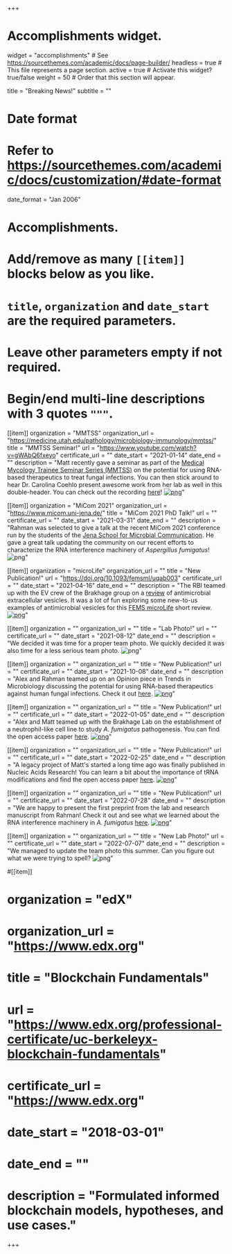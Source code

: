 +++
# Accomplishments widget.
widget = "accomplishments"  # See https://sourcethemes.com/academic/docs/page-builder/
headless = true  # This file represents a page section.
active = true  # Activate this widget? true/false
weight = 50  # Order that this section will appear.

title = "Breaking News!"
subtitle = ""

# Date format
#   Refer to https://sourcethemes.com/academic/docs/customization/#date-format
date_format = "Jan 2006"

# Accomplishments.
#   Add/remove as many `[[item]]` blocks below as you like.
#   `title`, `organization` and `date_start` are the required parameters.
#   Leave other parameters empty if not required.
#   Begin/end multi-line descriptions with 3 quotes `"""`.

[[item]]
  organization = "MMTSS"
  organization_url = "https://medicine.utah.edu/pathology/microbiology-immunology/mmtss/"
  title = "MMTSS Seminar!"
  url = "https://www.youtube.com/watch?v=gWAbQ6fxeyo"
  certificate_url = ""
  date_start = "2021-01-14"
  date_end = ""
  description = "Matt recently gave a seminar as part of the [Medical Mycology Trainee Seminar Series (MMTSS)](https://medicine.utah.edu/pathology/microbiology-immunology/mmtss/) on the potential for using RNA-based therapeutics to treat fungal infections. You can then stick around to hear Dr. Carolina Coehlo present awesome work from her lab as well in this double-header. You can check out the recording  [here](https://www.youtube.com/watch?v=gWAbQ6fxeyo)! [![png](accomplishments_1.png)](https://www.youtube.com/watch?v=gWAbQ6fxeyo)"

[[item]]
  organization = "MiCom 2021"
  organization_url = "https://www.micom.uni-jena.de/"
  title = "MiCom 2021 PhD Talk!"
  url = ""
  certificate_url = ""
  date_start = "2021-03-31"
  date_end = ""
  description = "Rahman was selected to give a talk at the recent MiCom 2021 conference run by the students of the [Jena School for Microbial Communication](https://www.jsmc-phd.de/). He gave a great talk updating the community on our recent efforts to characterize the RNA interference machinery of *Aspergillus fumigatus*! ![png](RahmanMiCom.png)"

[[item]]
  organization = "microLife"
  organization_url = ""
  title = "New Publication!"
  url = "https://doi.org/10.1093/femsml/uqab003"
  certificate_url = ""
  date_start = "2021-04-16"
  date_end = ""
  description = "The RBI teamed up with the EV crew of the Brakhage group on a [review](https://doi.org/10.1093/femsml/uqab003) of antimicrobial extracellular vesicles. It was a lot of fun exploring some new-to-us examples of antimicrobial vesicles for this [FEMS microLife](https://academic.oup.com/microlife) short review. [![png](microlife.png)](https://academic.oup.com/microlife)"

[[item]]
  organization = ""
  organization_url = ""
  title = "Lab Photo!"
  url = ""
  certificate_url = ""
  date_start = "2021-08-12"
  date_end = ""
  description = "We decided it was time for a proper team photo. We quickly decided it was also time for a less serious team photo. ![png](labphoto_1.jpg)"

[[item]]
  organization = ""
  organization_url = ""
  title = "New Publication!"
  url = ""
  certificate_url = ""
  date_start = "2021-10-08"
  date_end = ""
  description = "Alex and Rahman teamed up on an Opinion piece in Trends in Microbiology discussing the potential for using RNA-based therapeutics against human fungal infections. Check it out [here](https://www.sciencedirect.com/science/article/pii/S0966842X21002183).  [![png](TiM.png)](https://www.sciencedirect.com/science/article/pii/S0966842X21002183)"

[[item]]
  organization = ""
  organization_url = ""
  title = "New Publication!"
  url = ""
  certificate_url = ""
  date_start = "2022-01-05"
  date_end = ""
  description = "Alex and Matt teamed up with the Brakhage Lab on the establishment of a neutrophil-like cell line to study *A. fumigatus* pathogenesis. You can find the open access paper [here](https://journals.asm.org/doi/10.1128/msphere.00940-21).  [![png](2022_msphere.png)](https://journals.asm.org/doi/10.1128/msphere.00940-21)"

[[item]]
  organization = ""
  organization_url = ""
  title = "New Publication!"
  url = ""
  certificate_url = ""
  date_start = "2022-02-25"
  date_end = ""
  description = "A legacy project of Matt's started a long time ago was finally published in Nucleic Acids Research! You can learn a bit about the importance of tRNA modifications and find the open access paper [here](https://doi.org/10.1093/nar/gkac116).  [![png](nar.png)](https://doi.org/10.1093/nar/gkac116)"

[[item]]
  organization = ""
  organization_url = ""
  title = "New Publication!"
  url = ""
  certificate_url = ""
  date_start = "2022-07-28"
  date_end = ""
  description = "We are happy to present the first preprint from the lab and research manuscript from Rahman! Check it out and see what we learned about the RNA interference machinery in *A. fumigatus* [here](https://doi.org/10.1101/2022.07.28.501871). [![png](rnai.png)](https://doi.org/10.1101/2022.07.28.501871)"

[[item]]
  organization = ""
  organization_url = ""
  title = "New Lab Photo!"
  url = ""
  certificate_url = ""
  date_start = "2022-07-07"
  date_end = ""
  description = "We managed to update the team photo this summer. Can you figure out what we were trying to spell? ![png](labphoto_2.jpg)"

#[[item]]
#  organization = "edX"
#  organization_url = "https://www.edx.org"
#  title = "Blockchain Fundamentals"
#  url = "https://www.edx.org/professional-certificate/uc-berkeleyx-blockchain-fundamentals"
#  certificate_url = "https://www.edx.org"
#  date_start = "2018-03-01"
#  date_end = ""
#  description = "Formulated informed blockchain models, hypotheses, and use cases."
  


+++
